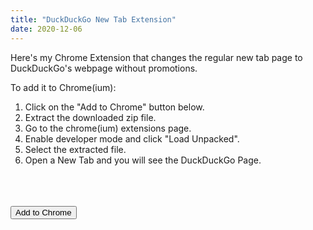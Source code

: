 ```yaml
---
title: "DuckDuckGo New Tab Extension"
date: 2020-12-06
---
```

Here's my Chrome Extension that changes the regular new tab page to DuckDuckGo's webpage without promotions. 

To add it to Chrome(ium):
1. Click on the "Add to Chrome" button below. 
2. Extract the downloaded zip file.
3. Go to the chrome(ium) extensions page.
4. Enable developer mode and click "Load Unpacked".
5. Select the extracted file.
6. Open a New Tab and you will see the DuckDuckGo Page.

<link rel="stylesheet" href="https://cdnjs.cloudflare.com/ajax/libs/font-awesome/4.7.0/css/font-awesome.min.css">
<link rel="stylesheet" href="https://theawesomecoder05.github.io/archives/assets/download.css">
<br>
<br>
<br>

<div class="center">
<button onclick="window.location.href='https://theawesomecoder05.github.io/archives/DuckDuckGo-New-Tab/DuckDuckGo-New-Tab.zip';" class="btn"><i class="fa fa-download"></i> Add to Chrome</button>
  </div>
  
